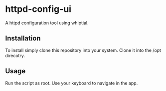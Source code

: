 # httpd-config-ui
A httpd configuration tool using whiptial.

## Installation
To install simply clone this repository into your system.
Clone it into the /opt direcotry.

## Usage
Run the script as root. Use your keyboard to navigate in the app.
